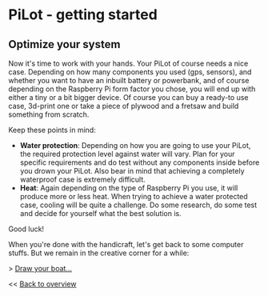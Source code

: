 # PiLot - getting started
## Optimize your system

Now it's time to work with your hands. Your PiLot of course needs a nice case. Depending on how many components you used (gps, sensors), and whether you want to have an inbuilt battery or powerbank, and of course depending on the Raspberry Pi form factor you chose, you will end up with either a tiny or a bit bigger device. Of course you can buy a ready-to use case, 3d-print one or take a piece of plywood and a fretsaw and build something from scratch.

Keep these points in mind:

- **Water protection**: Depending on how you are going to use your PiLot, the required protection level against water will vary. Plan for your specific requirements and do test without any components inside before you drown your PiLot. Also bear in mind that achieving a completely waterproof case is extremely difficult.
- **Heat**: Again depending on the type of Raspberry Pi you use, it will produce more or less heat. When trying to achieve a water protected case, cooling will be quite a challenge. Do some research, do some test and decide for yourself what the best solution is.

Good luck!

When you're done with the handicraft, let's get back to some computer stuffs. But we remain in the creative corner for a while:

\> [Draw your boat...](boat.md)

<< [Back to overview](user.md)
